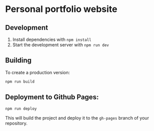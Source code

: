 # Personal portfolio website

## Development

1. Install dependencies with `npm install`
2. Start the development server with `npm run dev`

## Building

To create a production version:

```bash
npm run build
```

## Deployment to Github Pages:
```bash
npm run deploy
```
This will build the project and deploy it to the `gh-pages` branch of your repository.

